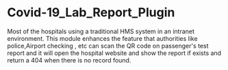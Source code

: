 # Covid-19_Lab_Report_Plugin
Most of the hospitals using a traditional HMS system in an intranet environment. This module enhances the feature that authorities like police,Airport checking , etc can scan the QR code on passenger's test report and it will open the hospital website and show the report if exists and return a 404 when there is no record found.
